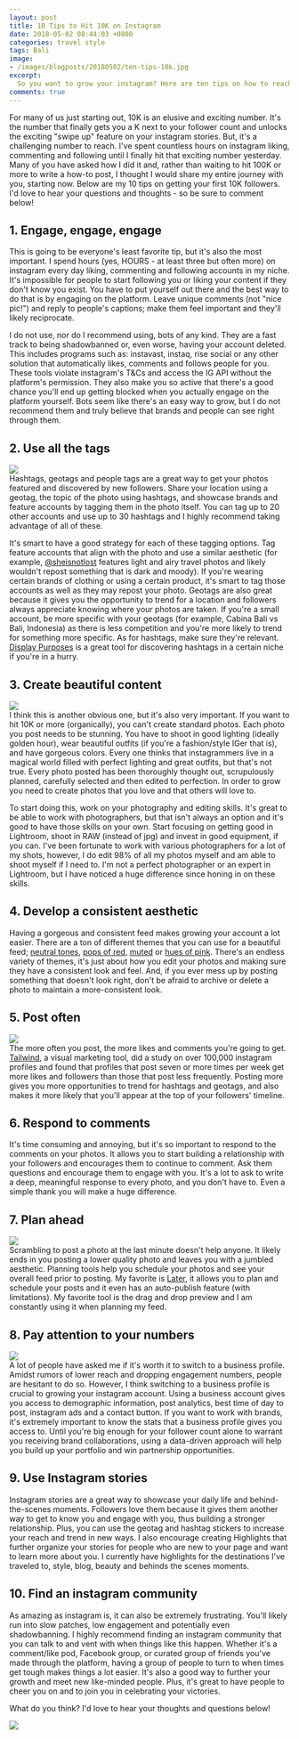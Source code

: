 ```yaml
---
layout: post
title: 10 Tips to Hit 10K on Instagram
date: 2018-05-02 08:44:03 +0800
categories: travel style
tags: Bali
image:
- /images/blogposts/20180502/ten-tips-10k.jpg
excerpt:
  So you want to grow your instagram? Here are ten tips on how to reach 10K from someone who just got there.
comments: true
---
```

For many of us just starting out, 10K is an elusive and exciting number. It's the number that finally gets you a K next to your follower count and unlocks the exciting "swipe up" feature on your instagram stories. But, it's a challenging number to reach. I've spent countless hours on instagram liking, commenting and following until I finally hit that exciting number yesterday. Many of you have asked how I did it and, rather than waiting to hit 100K or more to write a how-to post, I thought I would share my entire journey with you, starting now. Below are my 10 tips on getting your first 10K followers. I'd love to hear your questions and thoughts - so be sure to comment below!

<div class="small-space"></div>
<h2>1. Engage, engage, engage</h2>
This is going to be everyone's least favorite tip, but it's also the most important. I spend hours (yes, HOURS - at least three but often more) on instagram every day liking, commenting and following accounts in my niche. It's impossible for people to start following you or liking your content if they don't know you exist. You have to put yourself out there and the best way to do that is by engaging on the platform. Leave unique comments (not "nice pic!") and reply to people's captions; make them feel important and they'll likely reciprocate.

I do not use, nor do I recommend using, bots of any kind. They are a fast track to being shadowbanned or, even worse, having your account deleted. This includes programs such as: instavast, instaq, rise social or any other solution that automatically likes, comments and follows people for you. These tools violate instagram's T&Cs and access the IG API without the platform's permission. They also make you so active that there's a good chance you'll end up getting blocked when you actually engage on the platform yourself. Bots seem like there's an easy way to grow, but I do not recommend them and truly believe that brands and people can see right through them.

<div class="small-space"></div>
<h2>2. Use all the tags</h2>
<img src="/images/blogposts/20180502/display-purposes.png">
<div class="small-space"></div>
Hashtags, geotags and people tags are a great way to get your photos featured and discovered by new followers. Share your location using a geotag, the topic of the photo using hashtags, and showcase brands and feature accounts by tagging them in the photo itself. You can tag up to 20 other accounts and use up to 30 hashtags and I highly recommend taking advantage of all of these.

It's smart to have a good strategy for each of these tagging options. Tag feature accounts that align with the photo and use a similar aesthetic (for example, <a href="https://www.instagram.com/sheisnotlost/" target="blank">@sheisnotlost</a> features light and airy travel photos and likely wouldn't repost something that is dark and moody). If you're wearing certain brands of clothing or using a certain product, it's smart to tag those accounts as well as they may repost your photo. Geotags are also great because it gives you the opportunity to trend for a location and followers always appreciate knowing where your photos are taken. If you're a small account, be more specific with your geotags (for example, Cabina Bali vs Bali, Indonesia) as there is less competition and you're more likely to trend for something more specific. As for hashtags, make sure they're relevant. <a href="http://www.displaypurposes.com" target="blank">Display Purposes</a> is a great tool for discovering hashtags in a certain niche if you're in a hurry.

<div class="small-space"></div>
<h2>3. Create beautiful content</h2>
<div class="small-space"></div>
<img src="/images/blogposts/20180502/samisfierce-before-after.jpg">
<div class="small-space"></div>
I think this is another obvious one, but it's also very important. If you want to hit 10K or more (organically), you can't create standard photos. Each photo you post needs to be stunning. You have to shoot in good lighting (ideally golden hour), wear beautiful outfits (if you're a fashion/style IGer that is), and have gorgeous colors. Every one thinks that instagrammers live in a magical world filled with perfect lighting and great outfits, but that's not true. Every photo posted has been thoroughly thought out, scrupulously planned, carefully selected and then edited to perfection. In order to grow you need to create photos that you love and that others will love to.

To start doing this, work on your photography and editing skills. It's great to be able to work with photographers, but that isn't always an option and it's good to have those skills on your own. Start focusing on getting good in Lightroom, shoot in RAW (instead of jpg) and invest in good equipment, if you can. I've been fortunate to work with various photographers for a lot of my shots, however, I do edit 98% of all my photos myself and am able to shoot myself if I need to. I'm not a perfect photographer or an expert in Lightroom, but I have noticed a huge difference since honing in on these skills.

<div class="small-space"></div>
<h2>4. Develop a consistent aesthetic</h2>
Having a gorgeous and consistent feed makes growing your account a lot easier. There are a ton of different themes that you can use for a beautiful feed; <a href="https://www.instagram.com/aleksandrazee/" target="blank">neutral tones</a>, <a href="https://www.instagram.com/kerifay/" target="blank">pops of red</a>, <a href="https://www.instagram.com/charlottebridgeman/" target="blank">muted</a> or <a href="https://www.instagram.com/modbymonique/" target="blank">hues of pink</a>. There's an endless variety of themes, it's just about how you edit your photos and making sure they have a consistent look and feel. And, if you ever mess up by posting something that doesn't look right, don't be afraid to archive or delete a photo to maintain a more-consistent look.

<div class="small-space"></div>
<h2>5. Post often</h2>
<div class="small-space"></div>
<img src="/images/blogposts/20180502/tailwind-instagram-study.png">
<div class="small-space"></div>
The more often you post, the more likes and comments you're going to get. <a href="https://www.tailwindapp.com/i/samisfierce" target="blank">Tailwind</a>, a visual marketing tool, did a study on over 100,000 instagram profiles and found that profiles that post seven or more times per week get more likes and followers than those that post less frequently. Posting more gives you more opportunities to trend for hashtags and geotags, and also makes it more likely that you'll appear at the top of your followers' timeline.

<div class="small-space"></div>
<h2>6. Respond to comments</h2>
<div class="small-space"></div>
It's time consuming and annoying, but it's so important to respond to the comments on your photos. It allows you to start building a relationship with your followers and encourages them to continue to comment. Ask them questions and encourage them to engage with you. It's a lot to ask to write a deep, meaningful response to every photo, and you don't have to. Even a simple thank you will make a huge difference.

<div class="small-space"></div>
<h2>7. Plan ahead</h2>
<div class="small-space"></div>
<img src="/images/blogposts/20180502/later-app.png">
<div class="small-space"></div>
Scrambling to post a photo at the last minute doesn't help anyone. It likely ends in you posting a lower quality photo and leaves you with a jumbled aesthetic. Planning tools help you schedule your photos and see your overall feed prior to posting. My favorite is <a href="https://later.com/r/e12058" target="blank">Later</a>, it allows you to plan and schedule your posts and it even has an auto-publish feature (with limitations). My favorite tool is the drag and drop preview and I am constantly using it when planning my feed.

<div class="small-space"></div>
<h2>8. Pay attention to your numbers</h2>
<div class="small-space"></div>
<img src="/images/blogposts/20180502/switch-to-ig-business.jpg">
<div class="small-space"></div>
A lot of people have asked me if it's worth it to switch to a business profile. Amidst rumors of lower reach and dropping engagement numbers, people are hesitant to do so. However, I think switching to a business profile is crucial to growing your instagram account. Using a business account gives you access to demographic information, post analytics, best time of day to post, instagram ads and a contact button. If you want to work with brands, it's extremely important to know the stats that a business profile gives you access to. Until you're big enough for your follower count alone to warrant you receiving brand collaborations, using a data-driven approach will help you build up your portfolio and win partnership opportunities.

<div class="small-space"></div>
<h2>9. Use Instagram stories</h2>
<div class="small-space"></div>
Instagram stories are a great way to showcase your daily life and behind-the-scenes moments. Followers love them because it gives them another way to get to know you and engage with you, thus building a stronger relationship. Plus, you can use the geotag and hashtag stickers to increase your reach and trend in new ways. I also encourage creating Highlights that further organize your stories for people who are new to your page and want to learn more about you. I currently have highlights for the destinations I've traveled to, style, blog, beauty and behinds the scenes moments.

<div class="small-space"></div>
<h2>10. Find an instagram community</h2>
<div class="small-space"></div>
As amazing as instagram is, it can also be extremely frustrating. You'll likely run into slow patches, low engagement and potentially even shadowbanning. I highly recommend finding an instagram community that you can talk to and vent with when things like this happen. Whether it's a comment/like pod, Facebook group, or curated group of friends you've made through the platform, having a group of people to turn to when times get tough makes things a lot easier. It's also a good way to further your growth and meet new like-minded people. Plus, it's great to have people to cheer you on and to join you in celebrating your victories.

What do you think? I'd love to hear your thoughts and questions below!
<div class="small-space"></div>
<img src="/images/blogposts/20180502/10tips-10k-pinterest.png">
<div class="small-space"></div>

